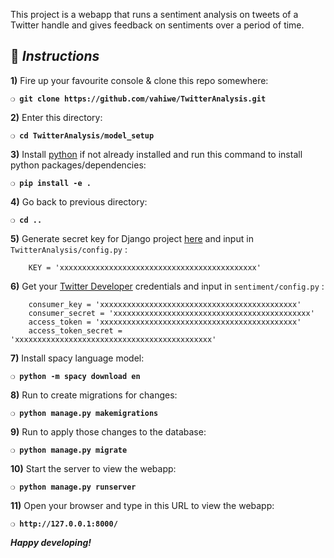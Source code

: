 This project is a webapp that runs a sentiment analysis on tweets of a Twitter handle and gives feedback on sentiments over a period of time.

## :page_with_curl:  _Instructions_

**1)** Fire up your favourite console & clone this repo somewhere:

__`❍ git clone https://github.com/vahiwe/TwitterAnalysis.git`__

**2)** Enter this directory:

__`❍ cd TwitterAnalysis/model_setup`__

**3)** Install [python](https://www.python.org/) if not already installed and run this command to install python packages/dependencies:

__`❍ pip install -e . `__

**4)** Go back to previous directory:

__`❍ cd .. `__

**5)** Generate secret key for Django project [here](https://miniwebtool.com/django-secret-key-generator/) and input in `TwitterAnalysis/config.py` :

``` 
    KEY = 'xxxxxxxxxxxxxxxxxxxxxxxxxxxxxxxxxxxxxxxxxxxx'
```

**6)** Get your [Twitter Developer](https://developer.twitter.com/) credentials and input in `sentiment/config.py` :
```
    consumer_key = 'xxxxxxxxxxxxxxxxxxxxxxxxxxxxxxxxxxxxxxxxxxxx' 
    consumer_secret = 'xxxxxxxxxxxxxxxxxxxxxxxxxxxxxxxxxxxxxxxxxxxx'
    access_token = 'xxxxxxxxxxxxxxxxxxxxxxxxxxxxxxxxxxxxxxxxxxxx' 
    access_token_secret = 'xxxxxxxxxxxxxxxxxxxxxxxxxxxxxxxxxxxxxxxxxxxx' 
```

**7)** Install spacy language model:

__`❍ python -m spacy download en `__

**8)** Run to create migrations for changes:

__`❍ python manage.py makemigrations`__

**9)** Run to apply those changes to the database:

__`❍ python manage.py migrate`__

**10)** Start the server to view the webapp:

__`❍ python manage.py runserver `__

**11)** Open your browser and type in this URL to view the webapp:

__`❍ http://127.0.0.1:8000/`__

__*Happy developing!*__
